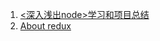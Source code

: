 1. [<深入浅出node>学习和项目总结](https://github.com/showzyl/my_blog/issues/1)
1. [About redux](https://github.com/showzyl/my_blog/issues/2)




<!--### 基于 leancloud 的 blog-->

<!--todo list:-->
<!--font layout:-->
<!--* index article list-->
<!--* login-->
<!--backend:-->
<!--* post -->
<!--* delete-->
<!--login && register-->



